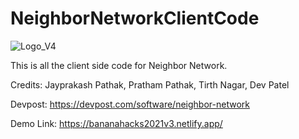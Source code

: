 # NeighborNetworkClientCode

![Logo_V4](https://user-images.githubusercontent.com/49925882/190212926-758c916f-8992-4a63-ab5b-9dacd88f8dc9.png)

This is all the client side code for Neighbor Network.

Credits: Jayprakash Pathak, Pratham Pathak, Tirth Nagar, Dev Patel

Devpost: https://devpost.com/software/neighbor-network

Demo Link: https://bananahacks2021v3.netlify.app/
